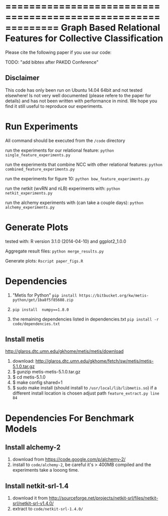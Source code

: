 =============================================================
Graph Based Relational Features for Collective Classification
=============================================================

Please cite the following paper if you use our code:

TODO: "add bibtex after PAKDD Conference"

Disclaimer
---------
This code has only been run on Ubuntu 14.04 64bit and not tested elsewhere!
Is not very well documented (please refere to the paper for details) and has
not been written with performance in mind. We hope you find it still useful
to reproduce our experiments.


Run Experiments
===============
All command should be executed from the ``/code`` directory

run the experiments for our relational feature:
``python single_feature_experiments.py``

run the experiments that combine NCC with other relational features:
``python combined_feature_experiments.py``

run the experiments for figure 10:
``python bow_feature_experiments.py``

run the netkit (wvRN and nLB) experiments with:
``python netkit_experiments.py``

run the alchemy experiments with (can take a couple days):
``python alchemy_experiments.py``


Generate Plots
==============
tested with: R version 3.1.0 (2014-04-10) and ggplot2_1.0.0

Aggregate result files:
``python merge_results.py``

Generate plots:
``Rscript paper_figs.R``

Dependencies
============
1) "Metis for Python" ``pip install https://bitbucket.org/kw/metis-python/get/1ba8f5f85608.zip``

2) ``pip install  numpy==1.8.0``

3) the remaining dependencies listed in dependencies.txt
``pip install -r code/dependencies.txt``

Install metis
-------------
http://glaros.dtc.umn.edu/gkhome/metis/metis/download

1) download: http://glaros.dtc.umn.edu/gkhome/fetch/sw/metis/metis-5.1.0.tar.gz
2) $ gunzip metis-metis-5.1.0.tar.gz
3) $ cd metis-5.1.0
4) $ make config shared=1
5) $ sudo make install (should install to ``/usr/local/lib/libmetis.so``)
if a different install location is chosen adjust path ``feature_extract.py line 84``

Dependencies For Benchmark Models
=================================

Install alchemy-2
-----------------
1) download from https://code.google.com/p/alchemy-2/
2) install to ``code/alchemy-2``, be careful it's > 400MB compiled and the
experiments take a looong time.


Install netkit-srl-1.4
----------------------
1) download it from http://sourceforge.net/projects/netkit-srl/files/netkit-srl/netkit-srl-v1.4.0/
2) extract to ``code/netkit-srl-1.4.0/``
